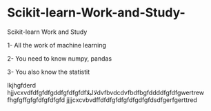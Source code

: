 # Scikit-learn-Work-and-Study-
Scikit-learn Work and Study 

1- All the work of machine learning

2- You need to know numpy, pandas

3- You also know the statistit      

lkjhgfderd
hjjvcxvdfdfgfdfgddfgfdfgfdfلالبلاdvfbvdcdvfbdfbgfddddfgfdfgwertrew
    fhgfgffgfgfdfgfdfgfd
jjjjcxcvbvdffdfdfgfdfgfdfgdfgfdsdfgerfgerttred
